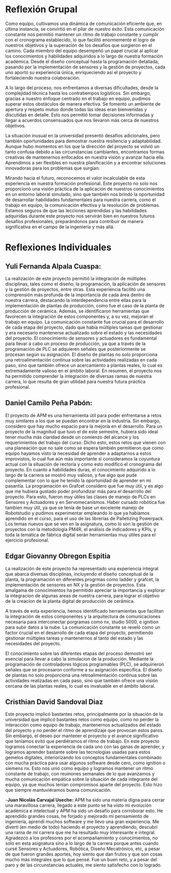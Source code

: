 # **Reflexión Grupal**
Como equipo, cultivamos una dinámica de comunicación eficiente que, en última instancia, se convirtió en el pilar de nuestro éxito. Esta comunicación constante nos permitió mantener un ritmo de trabajo constante y cumplir con el cronograma establecido, lo que facilitó enormemente el logro de nuestros objetivos y la superación de los desafíos que surgieron en el camino. Cada miembro del equipo desempeñó un papel crucial al aplicar los conocimientos y habilidades adquiridos a lo largo de nuestra formación académica. Desde el diseño conceptual hasta la programación detallada, pasando por la implementación de sensores y la gestión de proyectos, cada uno aportó su experiencia única, enriqueciendo así el proyecto y fortaleciendo nuestra colaboración.

A lo largo del proceso, nos enfrentamos a diversas dificultades, desde la complejidad técnica hasta los contratiempos logísticos. Sin embargo, gracias a nuestro enfoque centrado en el trabajo en equipo, pudimos superar estos obstáculos de manera efectiva. Se fomentó un ambiente de apertura y respeto mutuo donde todas las ideas eran bienvenidas y discutidas en detalle. Esto nos permitió tomar decisiones informadas y llegar a acuerdos consensuados que nos llevaron más cerca de nuestros objetivos.

La situación inusual en la universidad presentó desafíos adicionales, pero también oportunidades para demostrar nuestra resiliencia y adaptabilidad. Aunque hubo momentos en los que la dirección del proyecto se volvió un tanto confusa debido a las circunstancias cambiantes, encontramos formas creativas de mantenernos enfocados en nuestra visión y avanzar hacia ella. Aprendimos a ser flexibles en nuestra planificación y a encontrar soluciones innovadoras para los problemas que surgían.

Mirando hacia el futuro, reconocemos el valor incalculable de esta experiencia en nuestra formación profesional. Este proyecto no solo nos proporcionó una visión práctica de la aplicación de nuestros conocimientos en un entorno laboral simulado, sino que también nos brindó la oportunidad de desarrollar habilidades fundamentales para nuestra carrera, como el trabajo en equipo, la comunicación efectiva y la resolución de problemas. Estamos seguros de que las lecciones aprendidas y las habilidades adquiridas durante este proyecto nos servirán bien en nuestros futuros desafíos profesionales, preparándonos para contribuir de manera significativa en el campo de la ingeniería y más allá.

# **Reflexiones Individuales**
## Yuli Fernanda Alpala Cuaspa:
La realización de este proyecto permitió la integración de múltiples disciplinas, tales como el diseño, la programación, la aplicación de sensores y la gestión de proyectos, entre otras. Esta experiencia facilitó una comprensión más profunda de la importancia de cada área dentro de nuestra carrera, destacando la interdependencia entre ellas para la implementación de plantas de producción, como fue el caso de la planta de producción de cerámica. Además, se identificaron herramientas que favorecen la integración de estos componentes y, a su vez, mejoran el trabajo en equipo. La comunicación constante fue crucial para el desarrollo de cada etapa del proyecto, dado que había múltiples tareas que gestionar y era necesario mantenerse actualizado sobre el estado y las necesidades del proyecto.
El conocimiento de sensores y actuadores es fundamental para llevar a cabo un proceso de producción, ya que a través de la programación de PLC se adquieren señales que posteriormente se procesan según su asignación. El diseño de plantas no solo proporciona una retroalimentación continua sobre las actividades realizadas en cada paso, sino que también ofrece un acercamiento a plantas reales, lo cual es extremadamente valioso en el ámbito laboral. En resumen, el proyecto nos ha permitido comprender la integración de diversas ramas de nuestra carrera, lo que resulta de gran utilidad para nuestra futura práctica profesional.
## Daniel Camilo Peña Pabón:
El proyecto de APM es una herramienta útil para poder enfrentarse a retos muy similares a los que se puedan encontrar en la industria. Sin embargo, considero que hay mucho espacio para la mejoría en el desarrollo. Para un proyecto de la magnitud que tuvo el de este semestre, hubiera sido ideal tener mucha más claridad desde un comienzo del alcance y los requerimientos del trabajo del curso. Dicho esto, estos retos que vienen con una planeación que no sale como se espera también permitieron que como equipo hayamos visto la necesidad de aprender a adaptarnos a estos improvistos, lo cual fue aún más importante si consideramos la coyuntura actual con la situación de rectoría y como esto modificó el cronograma del proyecto.
En cuanto a habilidades duras, el conocimiento adquirido a lo largo de la carrera se mostró muy valioso, y fue algo que pude complementar con lo que he tenido la oportunidad de aprender en mi pasantía. La programación en Grafcet considero que fue muy útil, y es algo que me hubiera gustado poder profundizar más para el desarrollo del proyecto. Para esto, fueron muy útiles las clases de manejo de PLCs en Sensores y Actuadores y en Servomecanismos. Haber cursado robótica fue tambien muy útil, ya que se tenía de base un excelente manejo de Robotstudio y pudimos experimentar empleando lo que ya habíamos aprendido en el curso, para el uso de las librerías de Palletizing Powerpack. Los temas nuevos que se ven en la asignatura, como lo son la gestión de proyectos con la metodología PM4R, el análisis de indicadores y KPIs, y toda la temática de fábrica digital serán herramientas muy útiles para el ejercicio profesional.

## Edgar Giovanny Obregon Espitia

La realización de este proyecto ha representado una experiencia integral que abarca diversas disciplinas, incluyendo el diseño conceptual de la planta, la programación en diferentes progrmas como ladder y grafcet, la implementación de sensores en NX y la gestión de proyectos. Esta amalgama de conocimientos ha permitido apreciar la importancia y explorar la integracion de algunas areas de nuestra carrera, para lograr el objetivo de la creacion de la planta digital de producción de cerámica.

A través de esta experiencia, hemos identificado herramientas que facilitan la integración de estos componentes y la arquitectura de comunicaciones necesaria para interconectar porgramas como nx, studio 5000, e ignition para subir datos a la nube. La comunicación constante se reveló como un factor crucial en el desarrollo de cada etapa del proyecto, permitiendo gestionar múltiples tareas y mantenernos al tanto del estado y las necesidades del proyecto.

El conocimiento sobre las diferentes etapas del proceso demostró ser esencial para llevar a cabo la simulacion de la producción. Mediante la programación de controladores lógicos programables (PLC), se adquirieron señales que se procesaron conforme a su asignación específica. El diseño de plantas no solo proporciona una retroalimentación continua sobre las actividades realizadas en cada paso, sino que también ofrece una visión cercana de las plantas reales, lo cual es invaluable en el ámbito laboral.

## Cristhian David Sandoval Diaz

Este proyecto implicó bastantes retos, principalmente por la situación de la universidad que implicó bastantes retos como equipo, como no perder la interacción como equipo de trabajo, mantenernos actualizados del estado del proyecto y no perder el ritmo de aprendizaje que provocan estos paros. Sin embargo, el deseo por mantener el proyecto y el avance significativo que teníamos evitó que perdiéramos el ritmo de trabajo.
En este proyecto logramos conectar la experiencia de cada uno con las ganas de aprender, y logramos aprender bastante sobre las tecnologías usadas para estos gemelos digitales, interiorizando los conceptos fundamentales combinado con mucha práctica para usar algunos software desde cero, como ignition o siemens nx. Esto nos unió como equipo y logramos mantener un ritmo constante de trabajo, con reuinones semanales de lo que avanzamos y mucha comunicación empática sobre la situación de cada integrante del equipo, ya que muchos tenían compromisos aparte del proyecto. Esto hizo que siempre mantuviéramos buena comunicación.

-**Juan Nicolás Carvajal Useche:** APM ha sido una materia digna para cerrar una maravillosa carrera, llegado a este punto se ha visto mi evolución académica e intelectual y APM ha sido un desafío para corroborar esto. He aprendido grandes cosas, he forjado y mejorado mi pensamiento de ingeniería, aprendí muchos software y me llevo una gran experiencia. Me divertí (en medio de todo) haciendo el proyecto y aprendiendo, descubrí una rama de mi carrera que me ha resultado muy interesante e integral. Agradezco a los profesores por el acompañamiento y conocimientos, no solo en esta asignatura sino a lo largo de la carrera porque antes cuando cursé Sensores y Actuadores, Robótica, Diseño Mecatrónico, etc, a pesar de que fueron grandes aportes, hoy siento que dan frutos y que son cosas mucho más integrales que lo que pensé. Fue un buen reto, y a pesar del paro y de las circunstancias actuales, me siento satisfecho con lo logrado.
